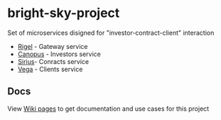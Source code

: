 # bright-sky-project
Set of microservices disigned for "investor-contract-client" interaction

* [Rigel](https://github.com/msoloviom/bright-sky-project/projects/1) - Gateway service
* [Canopus](https://github.com/msoloviom/bright-sky-project/projects/2) - Investors service
* [Sirius](https://github.com/msoloviom/bright-sky-project/projects/3)- Conracts service
* [Vega](https://github.com/msoloviom/bright-sky-project/projects/4) - Clients service

## Docs
View [Wiki pages](https://github.com/msoloviom/bright-sky-project/wiki) to get documentation and use cases for this project
